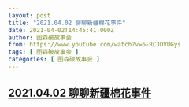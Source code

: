 ```yaml
---
layout: post
title: "2021.04.02 聊聊新疆棉花事件"
date: 2021-04-02T14:45:41.000Z
author: 图森破故事会
from: https://www.youtube.com/watch?v=6-RCJOVUGys
tags: [ 图森破故事会 ]
categories: [ 图森破故事会 ]
---
```

<!--1617374741000-->
[2021.04.02 聊聊新疆棉花事件](https://www.youtube.com/watch?v=6-RCJOVUGys)
------

<div>

</div>
